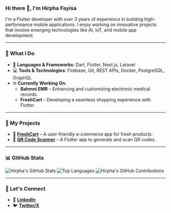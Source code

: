 ### Hi there 👋, I'm Hirpha Fayisa  
I'm a Flutter developer with over 3 years of experience in building high-performance mobile applications. I enjoy working on innovative projects that involve emerging technologies like AI, IoT, and mobile app development.

---

### 🚀 What I Do  
- 🔨 **Languages & Frameworks**: Dart, Flutter, Next.js, Laravel  
- 💻 **Tools & Technologies**: Firebase, Git, REST APIs, Docker, PostgreSQL, GraphQL  
- 🌐 **Currently Working On**:  
  - **Bahmni EMR** – Enhancing and customizing electronic medical records.  
  - **FreshCart** – Developing a seamless shopping experience with Flutter.  

---

### 📌 My Projects  
- 🛒 [**FreshCart**](https://github.com/Hirpha-Fayisa/FreshCart) – A user-friendly e-commerce app for fresh products.  
- 📱 [**QR Code Scanner**](https://github.com/Hirpha-Fayisa/QRScanner) – A Flutter app to generate and scan QR codes.  

---

### 📊 GitHub Stats

![Hirpha's GitHub Stats](https://github-readme-stats.vercel.app/api?username=Hirpha-Fayisa&show_icons=true&theme=tokyonight&count_private=true)
![Top Languages](https://github-readme-stats.vercel.app/api/top-langs/?username=Hirpha-Fayisa&layout=compact&theme=tokyonight)
![Hirpha's GitHub Contributions](https://github-readme-streak-stats.herokuapp.com/?user=Hirpha-Fayisa&theme=tokyonight)

---

### 📲 Let's Connect  
- 🔗 [**LinkedIn**](https://linkedin.com/in/hirpha-fayisa-072051186/)  
- 🐦 [**Twitter/X**](https://twitter.com/hirpha)  
